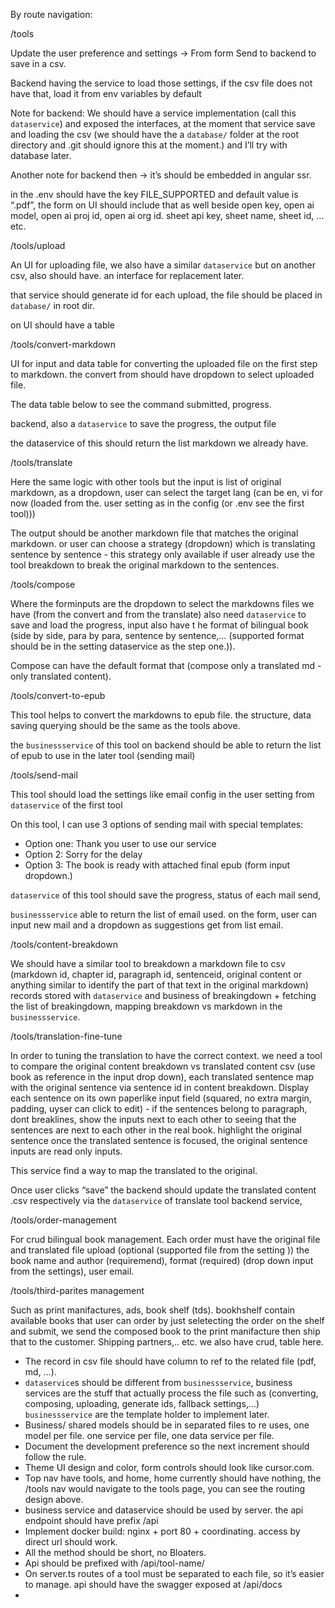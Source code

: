 By route navigation:

/tools

Update the user preference and settings → From form Send to backend to save in a csv.

Backend having the service to load those settings, if the csv file does not have that, load it from env variables by default

Note for backend: We should have a service implementation (call this `dataservice`) and exposed the interfaces, at the moment that service save and loading the csv (we should have the a `database/` folder at the root directory and .git should ignore this at the moment.) and I’ll try with database later.

Another note for backend then → it’s should be embedded in angular ssr.

in the .env should have the key FILE_SUPPORTED and default value is “.pdf”, the form on UI should include that as well beside open key, open ai model, open ai proj id, open ai org id. sheet api key, sheet name, sheet id, … etc.

/tools/upload

An UI for uploading file, we also have a similar `dataservice` but on another csv, also should have. an interface for replacement later.

that service should generate id for each upload, the file should be placed in `database/` in root dir.

on UI should have a table 

/tools/convert-markdown

UI for input and data table for converting the uploaded file on the first step to markdown. the convert from should have dropdown to select uploaded file.

The data table below to see the command submitted, progress.

backend, also a `dataservice` to save the progress, the output file

the dataservice of this should return the list markdown we already have.

/tools/translate

Here the same logic with other tools but the input is list of original markdown, as a dropdown, user can select the target lang (can be en, vi for now (loaded from the. user setting as in the config (or .env see the first tool)))

The output should be another markdown file that matches the original markdown. or user can choose a strategy (dropdown) which is translating sentence by sentence - this strategy only available if user already use the tool breakdown to break the original markdown to the sentences.

/tools/compose

Where the forminputs are the dropdown to select the markdowns files we have (from the convert and from the translate)
also need `dataservice` to save and load the progress, input also have t he format of bilingual book (side by side, para by para, sentence by sentence,… (supported format should be in the setting dataservice as the step one.)).

Compose can have the default format that (compose only a translated md - only translated content).

/tools/convert-to-epub

This tool helps to convert the markdowns to epub file. the structure, data saving querying should be the same as the tools above.

the `businessservice` of this tool on backend should be able to return the list of epub to use in the later tool (sending mail)

/tools/send-mail

This tool should load the settings like email config in the user setting from `dataservice` of the first tool

On this tool, I can use 3 options of sending mail with special templates:

- Option one: Thank you user to use our service
- Option 2: Sorry for the delay
- Option 3: The book is ready with attached final epub (form input dropdown.)

`dataservice`  of this tool should save the progress, status of each mail send, 

`businessservice` able to return the list of email used. on the form, user can input new mail and a dropdown as suggestions get from list email.

/tools/content-breakdown

We should have a similar tool to breakdown a markdown file to csv (markdown id, chapter id, paragraph id, sentenceid, original content or anything similar to identify the part of that text in the original markdown) records stored with `dataservice` and business of breakingdown + fetching the list of breakingdown, mapping breakdown vs markdown in the `businessservice`.

/tools/translation-fine-tune

In order to tuning the translation to have the correct context. we need a tool to compare the original content breakdown vs translated content csv (use book as reference in the input drop down), each translated sentence map with the original sentence via sentence id in content breakdown. Display each sentence on its own paperlike input field (squared, no extra margin, padding, uyser can click to edit) - if the sentences belong to paragraph, dont breaklines, show the inputs next to each other to seeing that the sentences are next to each other in the real book. highlight the original sentence once the translated sentence is focused, the original sentence inputs are read only inputs.

This service find a way to map the translated to the original.

Once user clicks “save” the backend should update the translated content .csv respectively via the `dataservice` of translate tool backend service,

/tools/order-management

For crud bilingual book management. Each order must have the original file and translated file upload (optional (supported file from the setting )) the book name and author (requiremend), format (required) (drop down input from the settings), user email.

/tools/third-parites management

Such as print manifactures, ads, book shelf (tds). bookhshelf contain available books that user can order by just seletecting the order on the shelf and submit, we send the composed book to the print manifacture then ship that to the customer. Shipping partners,.. etc. we also have crud, table here.

- The record in csv file should have column to ref to the related file (pdf, md, …).
- `dataservice`s should be different from `businessservice`, business services are the stuff that actually process the file such as (converting, composing, uploading, generate ids, fallback settings,…) `businessservice` are the template holder to implement later.
- Business/ shared models should be in separated files to re uses, one model per file. one service per file, one data service per file.
- Document the development preference so the next increment should follow the rule.
- Theme UI design and color, form controls should look like cursor.com.
- Top nav have tools, and home, home currently should have nothing, the /tools nav would navigate to the tools page, you can see the routing design above.
- business service and dataservice should be used by server. the api endpoint should have prefix /api
- Implement docker build: nginx + port 80 + coordinating. access by direct url should work.
- All the method should be short, no Bloaters.
- Api should be prefixed with /api/tool-name/
- On server.ts routes of a tool must be separated to each file, so it’s easier to manage. api should have the swagger exposed at /api/docs
-